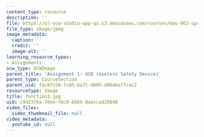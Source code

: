 ```yaml
---
content_type: resource
description: ''
file: https://ol-ocw-studio-app-qa.s3.amazonaws.com/courses/mas-962-special-topics-new-textiles-spring-2010/c9d2376a76eefbc06b658aeccad26048_function3.jpg
file_type: image/jpeg
image_metadata:
  caption: ''
  credit: ''
  image-alt: ''
learning_resource_types:
- Assignments
ocw_type: OCWImage
parent_title: 'Assignment 1: USD (Useless Safety Device)'
parent_type: CourseSection
parent_uid: fac07c50-fc85-ba7c-d005-d8046af7cac2
resourcetype: Image
title: function3.jpg
uid: c9d2376a-76ee-fbc0-6b65-8aeccad26048
video_files:
  video_thumbnail_file: null
video_metadata:
  youtube_id: null
---
```

